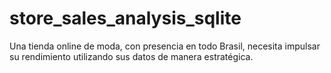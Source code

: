 # store_sales_analysis_sqlite
Una tienda online de moda, con presencia en todo Brasil, necesita impulsar su rendimiento utilizando sus datos de manera estratégica.

